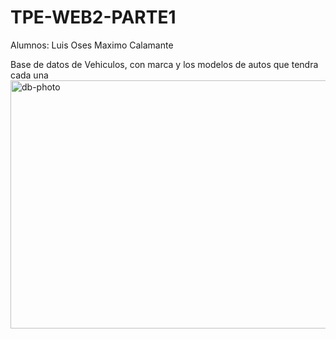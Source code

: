 # TPE-WEB2-PARTE1
Alumnos: Luis Oses
         Maximo Calamante


Base de datos de Vehiculos, con marca y los modelos de autos que tendra cada una
<img width="727" height="397" alt="db-photo" src="https://github.com/user-attachments/assets/bb6f95f4-1621-4ef7-99bc-49197ce04629" />

